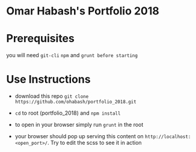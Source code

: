 # Omar Habash's Portfolio 2018


# Prerequisites
you will need `git-cli` `npm` and `grunt before starting`


# Use Instructions

* download this repo `git clone https://github.com/ohabash/portfolio_2018.git`

* `cd` to root (portfolio_2018) and `npm install`

* to open in your browser simply run `grunt` in the root

* your browser should pop up serving this content on `http://localhost:<open_port>/`. Try to edit the scss to see it in action

